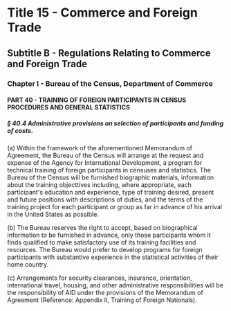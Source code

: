 
# Title 15 - Commerce and Foreign Trade
## Subtitle B - Regulations Relating to Commerce and Foreign Trade
### Chapter I - Bureau of the Census, Department of Commerce
#### PART 40 - TRAINING OF FOREIGN PARTICIPANTS IN CENSUS PROCEDURES AND GENERAL STATISTICS
##### § 40.4 Administrative provisions on selection of participants and funding of costs.

(a) Within the framework of the aforementioned Memorandum of Agreement, the Bureau of the Census will arrange at the request and expense of the Agency for International Development, a program for technical training of foreign participants in censuses and statistics. The Bureau of the Census will be furnished biographic materials, information about the training objecttives including, where appropriate, each participant's education and experience, type of training desired, present and future positions with descriptions of duties, and the terms of the training project for each participant or group as far in advance of his arrival in the United States as possible.

(b) The Bureau reserves the right to accept, based on biographical information to be furnished in advance, only those participants whom it finds qualified to make satisfactory use of its training facilities and resources. The Bureau would prefer to develop programs for foreign participants with substantive experience in the statistical activities of their home country.

(c) Arrangements for security clearances, insurance, orientation, international travel, housing, and other administrative responsibilities will be the responsibility of AID under the provisions of the Memorandum of Agreement (Reference: Appendix II, Training of Foreign Nationals).

